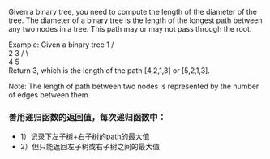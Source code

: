 Given a binary tree, you need to compute the length of the diameter of the tree. The diameter of a binary tree is the length of the longest path between any two nodes in a tree. This path may or may not pass through the root.

Example:
Given a binary tree 
          1
         / \
        2   3
       / \     
      4   5    
Return 3, which is the length of the path [4,2,1,3] or [5,2,1,3].

Note: The length of path between two nodes is represented by the number of edges between them.

### 善用递归函数的返回值，每次递归函数中：
+ 1）记录下左子树+右子树的path的最大值
+ 2）但只能返回左子树或右子树之间的最大值